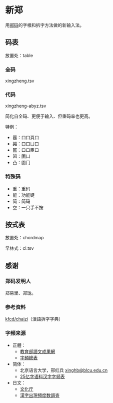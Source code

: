 # 新郑

用[郑码](https://baike.baidu.com/item/%E9%83%91%E7%A0%81/589192)的字根和拆字方法做的新输入法。

## 码表
放置处：table

### 全码
xingzheng.tsv

### 代码
xingzheng-abyz.tsv

简化自全码、更便于输入、但重码率也更高。

特例：
- 囂：口口頁口
- 嘂：口口凵口
- 嚚：口口臣口
- 凹：圍凵
- 凸：圍冂

### 特殊码
- 重：重码
- 能：功能键
- 简：简码
- 空：一只手不按

## 按式表
放置处：chordmap

早林式：cl.tsv

## 感谢
### 郑码发明人
郑易里、郑珑。

### 参考资料
[kfcd/chaizi](https://github.com/kfcd/chaizi)（漢語拆字字典）

### 字频来源
- 正體：
    - [教育部語文成果網](https://language.moe.gov.tw/)
    - [字頻總表](https://language.moe.gov.tw/001/Upload/files/SITE_CONTENT/M0001/PIN/biau1.htm?open)
- 简体：
    - 北京语言大学，邢红兵 <xinghb@blcu.edu.cn>
    - [25亿字语料汉字字频表](https://faculty.blcu.edu.cn/xinghb/zh_CN/article/167473/content/1437.htm#article)
- 日文：
    - [文化庁](https://www.bunka.go.jp/)
    - [漢字出現頻度数調査](https://www.bunka.go.jp/seisaku/bunkashingikai/kokugo/nihongokyoiku_hyojun_wg/04/pdf/91934501_08.pdf)
